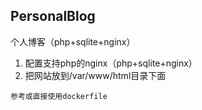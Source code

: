 ## PersonalBlog
个人博客（php+sqlite+nginx）
1. 配置支持php的nginx（php+sqlite+nginx）
1. 把网站放到/var/www/html目录下面

`参考或直接使用dockerfile`
